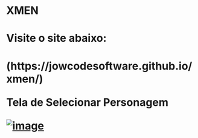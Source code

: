 # XMEN
<h1> Visite o site abaixo: <h1> (https://jowcodesoftware.github.io/xmen/)


Tela de Selecionar Personagem

[![image](https://github.com/user-attachments/assets/6f4ab883-2406-4623-9bd6-b054e7150b9b)
](https://github-production-user-asset-6210df.s3.amazonaws.com/71552773/264414791-81590ee9-8357-4d4d-b27b-ea4da8c0fc39.PNG?X-Amz-Algorithm=AWS4-HMAC-SHA256&X-Amz-Credential=AKIAVCODYLSA53PQK4ZA%2F20250114%2Fus-east-1%2Fs3%2Faws4_request&X-Amz-Date=20250114T182304Z&X-Amz-Expires=300&X-Amz-Signature=68fd6e33ed2d4ebae0eb59d05db9f8fb9d878aaacf68f869da781b22d811c2d6&X-Amz-SignedHeaders=host)
